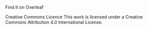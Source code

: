 Find it on Overleaf

Creative Commons Licence
This work is licensed under a Creative Commons Attribution 4.0 International License.
